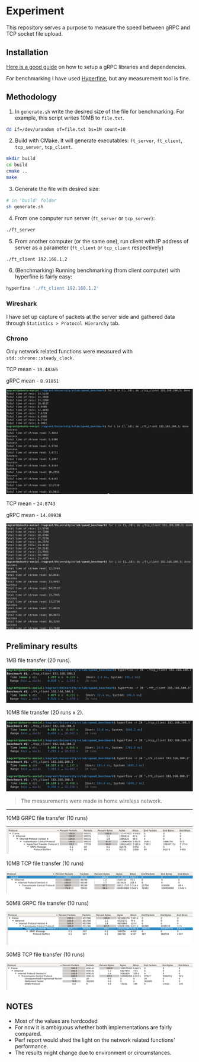 # Experiment

This repository serves a purpose to measure the speed between gRPC and TCP socket file upload. 

## Installation

[Here is a good guide](https://github.com/IvanSafonov/grpc-cmake-example) on how to setup a gRPC libraries and dependencies. 

For benchmarking I have used [Hyperfine](https://github.com/sharkdp/hyperfine), but any measurement tool is fine.

## Methodology

1. In `generate.sh` write the desired size of the file for benchmarking. For example, this script writes 10MB to `file.txt`. 

```sh
dd if=/dev/urandom of=file.txt bs=1M count=10
```

2. Build with CMake. It will generate executables: `ft_server`, `ft_client`, `tcp_server`, `tcp_client`.

```sh
mkdir build
cd build
cmake ..
make
```

3. Generate the file with desired size:

```sh
# in 'build' folder
sh generate.sh
```

4. From one computer run server (`ft_server` or `tcp_server`):

```sh
./ft_server
```

5. From another computer (or the same one), run client with IP address of server as a parameter (`ft_client` or `tcp_client` respectively)

```sh
./ft_client 192.168.1.2
```

6. (Benchmarking) Running benchmarking (from client computer) with hyperfine is fairly easy:
 
```sh
hyperfine './ft_client 192.168.1.2'
```

### Wireshark

I have set up capture of packets at the server side and gathered data through `Statistics > Protocol Hierarchy` tab. 

### Chrono

Only network related functions were measured with `std::chrono::steady_clock`.

TCP mean - `10.48366`

gRPC mean - `8.91851`

![](results/chrono_5mb.jpg)

TCP mean - `24.8743`

gRPC mean - `14.09938`

![](results/chrono_10mb.jpg)

## Preliminary results

1MB file transfer (20 runs). 

![1mb benchmark](results/benchmark_1mb.png)

10MB file transfer (20 runs x 2).

![10mb benchmark](results/benchmark_10mb.png)

> The measurements were made in home wireless network. 

---

10MB GRPC file transfer (10 runs)

![10mb wireshark grpc](results/grpc_statistics_10mb.png)

10MB TCP file transfer (10 runs)

![10mb wireshark tcp](results/tcp_statistics_10mb.png)

50MB GRPC file transfer (10 runs)

![50mb wireshark grpc](results/grpc_statistics_50mb.png)

50MB TCP file transfer (10 runs)

![50mb wireshark tcp](results/tcp_statistics_50mb.png)

## NOTES

- Most of the values are hardcoded
- For now it is ambiguous whether both implementations are fairly compared. 
- Perf report would shed the light on the network related functions' performance. 
- The results might change due to environment or circumstances.
